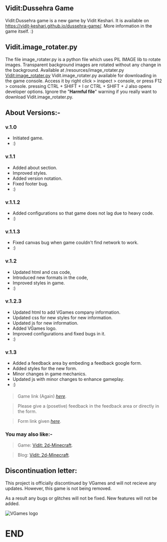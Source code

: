 ## Vidit:Dussehra Game
Vidit:Dussehra game is a new game by Vidit Keshari. It is available on https://vidit-keshari.github.io/dussehra-game/. More information in the game itself. :)
####
## Vidit.image_rotater.py
The file image_rotater.py is a python file which uses PIL IMAGE lib to rotate images. Transparent background images are rotated without any change in the background. Available at /resources/image_rotater.py
[Vidit:image_rotater.py](resources/image_rotater.py)
Vidit.image_rotater.py available for downloading in the game console. Access it by right click > inspect > console, or press F12 > console. pressing CTRL + SHIFT + I or CTRL + SHIFT + J also opens developer options.
Ignore the "**Harmful file**" warning if you really want to download Vidit.image_rotater.py.
####
## About Versions:-
### v.1.0
- Initiated game.
- :)
####
### v.1.1
- Added about section.
- Improved styles.
- Added version notation.
- Fixed footer bug.
- :)
####
### v.1.1.2
- Added configurations so that game does not lag due to heavy code.
- :)
####
### v.1.1.3
- Fixed canvas bug when game couldn't find network to work.
- :)
####
### v.1.2
- Updated html and css code,
- Introduced new formats in the code,
- Improved styles in game.
- :)
####
### v.1.2.3
- Updated html to add VGames company information.
- Updated css for new styles for new information.
- Updated js for new information.
- Added VGames logo.
- Improved configurations and fixed bugs in it.
- :)
### v.1.3
- Added a feedback area by embeding a feedback google form.
- Added styles for the new form.
- Minor changes in game mechanics.
- Updated js with minor changes to enhance gameplay.
- :)
####

> Game link (Again) [*here*](https://vidit-keshari.github.io/dussehra-game).

> Please give a (posetive) feedback in the feedback area or directly in the form.

> Form link given [*here*](https://forms.gle/K2dmrs96TxbYtbxQ8).

### You may also like:-
> Game: [Vidit: 2d-Minecraft](https://vidit-keshari.github.io/2d-Minecraft).

> Blog: [Vidit: 2d-Minecraft](https://github.com/Vidit-Keshari/2d-Minecraft).

## Discontinuation letter:
This project is officially discontinued by VGames and will not recieve any updates. However, this game is not being removed.

As a result any bugs or glitches will not be fixed. New features will not be added.

![VGames logo](https://github.com/user-attachments/assets/2e8f2bd0-1854-484f-9f99-d8d690406e50)

# END

